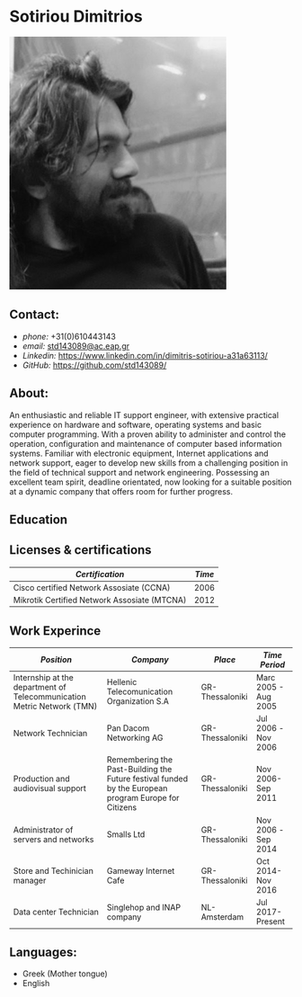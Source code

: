 # Sotiriou Dimitrios

![GitHub Logo](/images/profile.png)

## Contact:
- *phone:* +31(0)610443143
- *email:* std143089@ac.eap.gr
- *Linkedin:* https://www.linkedin.com/in/dimitris-sotiriou-a31a63113/
- *GitHub:* https://github.com/std143089/

## About:
An enthusiastic and reliable IT support engineer, with extensive practical experience on hardware and
software, operating systems and basic computer programming. With a proven ability to administer and
control the operation, configuration and maintenance of computer based information systems. Familiar with electronic equipment, Internet applications and network support, eager to develop new skills from a
challenging position in the field of technical support and network engineering. Possessing an excellent team
spirit, deadline orientated, now looking for a suitable position at a dynamic company that
offers room for further progress.



## Education


## Licenses & certifications
*Certification* | *Time*
--------------- |--------------- |
Cisco certified Network Assosiate (CCNA) | 2006
Mikrotik Certified Network Assosiate (MTCNA) | 2012

## Work Experince
*Position* | *Company* | *Place* | *Time Period*
--------------- |--------------- |--------------- |--------------- |
Internship at the department of Telecommunication Metric Network (ΤMN) |Hellenic Telecomunication Organization S.A | GR-Thessaloniki| Marc 2005 - Aug 2005
Network Technician |Pan Dacom Networking AG| GR-Thessaloniki | Jul 2006 -Nov 2006
Production and audiovisual support |Remembering the Past-Building the Future festival funded by the European program Europe for Citizens | GR-Thessaloniki | Nov 2006- Sep 2011
Administrator of servers and networks |Smalls Ltd | GR-Thessaloniki | Nov 2006 -Sep 2014
Store and Techinician manager |Gameway Internet Cafe| GR-Thessaloniki | Oct 2014- Nov 2016
Data center Technician |Singlehop and INAP company| NL-Amsterdam | Jul 2017-Present

## Languages:
  - Greek (Mother tongue)
  - English
